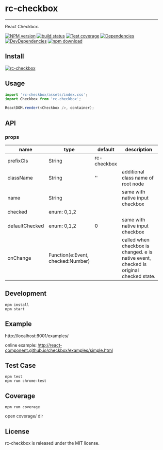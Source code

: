 # rc-checkbox
---

React Checkbox.

[![NPM version][npm-image]][npm-url]
[![build status][travis-image]][travis-url]
[![Test coverage][codecov-image]][codecov-url]
[![Dependencies](https://img.shields.io/david/react-component/checkbox.svg?style=flat-square)](https://david-dm.org/react-component/checkbox)
[![DevDependencies](https://img.shields.io/david/dev/react-component/checkbox.svg?style=flat-square)](https://david-dm.org/react-component/checkbox?type=dev)
[![npm download][download-image]][download-url]

[npm-image]: http://img.shields.io/npm/v/rc-checkbox.svg?style=flat-square
[npm-url]: http://npmjs.org/package/rc-checkbox
[travis-image]: https://img.shields.io/travis/react-component/checkbox.svg?style=flat-square
[travis-url]: https://travis-ci.org/react-component/checkbox
[codecov-image]: https://img.shields.io/codecov/react-component/checkbox.svg?style=flat-square
[codecov-url]: https://codecov.io/gh/react-component/checkbox
[download-image]: https://img.shields.io/npm/dm/rc-checkbox.svg?style=flat-square
[download-url]: https://npmjs.org/package/rc-checkbox

## Install

[![rc-checkbox](https://nodei.co/npm/rc-checkbox.png)](https://npmjs.org/package/rc-checkbox)

## Usage

```js
import 'rc-checkbox/assets/index.css';
import Checkbox from 'rc-checkbox';

ReactDOM.render(<Checkbox />, container);
```

## API

### props

<table class="table table-bordered table-striped">
    <thead>
    <tr>
        <th style="width: 100px;">name</th>
        <th style="width: 50px;">type</th>
        <th style="width: 50px;">default</th>
        <th>description</th>
    </tr>
    </thead>
    <tbody>
        <tr>
          <td>prefixCls</td>
          <td>String</td>
          <td>rc-checkbox</td>
          <td></td>
        </tr>
        <tr>
          <td>className</td>
          <td>String</td>
          <td>''</td>
          <td>additional class name of root node</td>
        </tr>
         <tr>
          <td>name</td>
          <td>String</td>
          <td></td>
          <td>same with native input checkbox</td>
        </tr>
        <tr>
          <td>checked</td>
          <td>enum: 0,1,2</td>
          <td></td>
          <td></td>
        </tr>
        <tr>
          <td>defaultChecked</td>
          <td>enum: 0,1,2</td>
          <td>0</td>
          <td>same with native input checkbox</td>
        <tr>
          <td>onChange</td>
          <td>Function(e:Event, checked:Number)</td>
          <td></td>
          <td>called when checkbox is changed. e is native event, checked is original checked state.</td>
        </tr>
    </tbody>
</table>

## Development

```
npm install
npm start
```

## Example

http://localhost:8001/examples/

online example: http://react-component.github.io/checkbox/examples/simple.html

## Test Case

```
npm test
npm run chrome-test
```

## Coverage

```
npm run coverage
```

open coverage/ dir


## License

rc-checkbox is released under the MIT license.
